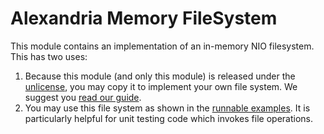 # Alexandria Memory FileSystem

This module contains an implementation of an in-memory NIO filesystem.
This has two uses:

1. Because this module (and only this module) is released under the [unlicense](LICENSE), you may copy it to implement your own file system. We suggest you [read our guide](../ax-filesystem#creating-a-filesystemprovider).
2. You may use this file system as shown in the [runnable examples](src/test/java/com/g2forge/alexandria/filesystem/memory/TestExample.java). It is particularly helpful for unit testing code which invokes file operations.
